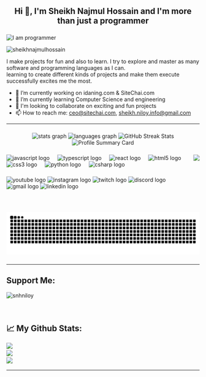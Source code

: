 

<h2 align="center">Hi 👋, I'm Sheikh Najmul Hossain and I'm more than just a programmer</h2>
<h3 align="center"></h3>

 ![I am programmer](https://raw.githubusercontent.com/abhisheknaiidu/abhisheknaiidu/master/code.gif) 


<p align="left"> <img src="https://komarev.com/ghpvc/?username=sheikhnajmulhossain&label=Profile%20views&color=0e75b6&style=flat" alt="sheikhnajmulhossain" /> </p>

I make projects for fun and also to learn. I try to explore and master as many software and programming languages as I can. <br>
learning  to create different kinds of projects and make them execute successfully excites me the most.




- 🔭 I’m currently working on idaning.com & SiteChai.com 
- 🌱 I’m currently learning Computer Science and engineering
- 👯 I'm looking to collaborate on exciting and fun projects
- 📫 How to reach me: ceo@sitechai.com, sheikh.niloy.info@gmail.com


<!--
<h3 align="left">Connect with me:</h3>
<p align="left">
<a href="https://twitter.com/sheikhnhniloy" target="blank"><img align="center" src="https://raw.githubusercontent.com/rahuldkjain/github-profile-readme-generator/master/src/images/icons/Social/twitter.svg" alt="sheikhnhniloy" height="30" width="40" /></a>
<a href="https://linkedin.com/in/sheikhnajmulhossain" target="blank"><img align="center" src="https://raw.githubusercontent.com/rahuldkjain/github-profile-readme-generator/master/src/images/icons/Social/linked-in-alt.svg" alt="sheikhnajmulhossain" height="30" width="40" /></a>
<a href="https://fb.com/sheikhnajmulhossainniloy" target="blank"><img align="center" src="https://raw.githubusercontent.com/rahuldkjain/github-profile-readme-generator/master/src/images/icons/Social/facebook.svg" alt="sheikhnajmulhossainniloy" height="30" width="40" /></a>
<a href="https://instagram.com/snh_niloy" target="blank"><img align="center" src="https://raw.githubusercontent.com/rahuldkjain/github-profile-readme-generator/master/src/images/icons/Social/instagram.svg" alt="snh_niloy" height="30" width="40" /></a>
<a href="https://www.hackerrank.com/sheikhnajmulhos1" target="blank"><img align="center" src="https://raw.githubusercontent.com/rahuldkjain/github-profile-readme-generator/master/src/images/icons/Social/hackerrank.svg" alt="sheikhnajmulhos1" height="30" width="40" /></a>
<a href="https://discord.gg/nj.niloy#4163" target="blank"><img align="center" src="https://raw.githubusercontent.com/rahuldkjain/github-profile-readme-generator/master/src/images/icons/Social/discord.svg" alt="nj.niloy#4163" height="30" width="40" /></a>
</p>
-->
-----------------------------------------------------
###

<div align="center">
  <img src="https://github-readme-stats.vercel.app/api?username=sheikhnajmulhossain&hide_title=false&hide_rank=false&show_icons=true&include_all_commits=true&count_private=true&disable_animations=false&theme=dracula&locale=en&hide_border=false" height="150" alt="stats graph"  />
  <img src="https://github-readme-stats.vercel.app/api/top-langs?username=sheikhnajmulhossain&locale=en&hide_title=false&layout=compact&card_width=320&langs_count=5&theme=dracula&hide_border=false" height="150" alt="languages graph"  />
<img src="https://github-readme-streak-stats.herokuapp.com/?user=sheikhnajmulhossain&theme=dracula&hide_border=true" height="150" alt="GitHub Streak Stats" />



 <img src="https://github-profile-summary-cards.vercel.app/api/cards/profile-details?username=sheikhnajmulhossain&theme=dracula" height="150" alt="Profile Summary Card" />





</div>

###

<img align="right" height="150" src="https://i.imgflip.com/65efzo.gif"  />

###

<div align="left">
  <img src="https://cdn.jsdelivr.net/gh/devicons/devicon/icons/javascript/javascript-original.svg" height="30" alt="javascript logo"  />
  <img width="12" />
  <img src="https://cdn.jsdelivr.net/gh/devicons/devicon/icons/typescript/typescript-original.svg" height="30" alt="typescript logo"  />
  <img width="12" />
  <img src="https://cdn.jsdelivr.net/gh/devicons/devicon/icons/react/react-original.svg" height="30" alt="react logo"  />
  <img width="12" />
  <img src="https://cdn.jsdelivr.net/gh/devicons/devicon/icons/html5/html5-original.svg" height="30" alt="html5 logo"  />
  <img width="12" />
  <img src="https://cdn.jsdelivr.net/gh/devicons/devicon/icons/css3/css3-original.svg" height="30" alt="css3 logo"  />
  <img width="12" />
  <img src="https://cdn.jsdelivr.net/gh/devicons/devicon/icons/python/python-original.svg" height="30" alt="python logo"  />
  <img width="12" />
  <img src="https://cdn.jsdelivr.net/gh/devicons/devicon/icons/csharp/csharp-original.svg" height="30" alt="csharp logo"  />
</div>

###

<div align="left">
  <img src="https://img.shields.io/static/v1?message=Youtube&logo=youtube&label=&color=FF0000&logoColor=white&labelColor=&style=for-the-badge" height="35" alt="youtube logo"  />
  <img src="https://img.shields.io/static/v1?message=Instagram&logo=instagram&label=&color=E4405F&logoColor=white&labelColor=&style=for-the-badge" height="35" alt="instagram logo"  />
  <img src="https://img.shields.io/static/v1?message=Twitch&logo=twitch&label=&color=9146FF&logoColor=white&labelColor=&style=for-the-badge" height="35" alt="twitch logo"  />
  <img src="https://img.shields.io/static/v1?message=Discord&logo=discord&label=&color=7289DA&logoColor=white&labelColor=&style=for-the-badge" height="35" alt="discord logo"  />
  <img src="https://img.shields.io/static/v1?message=Gmail&logo=gmail&label=&color=D14836&logoColor=white&labelColor=&style=for-the-badge" height="35" alt="gmail logo"  />
  <img src="https://img.shields.io/static/v1?message=LinkedIn&logo=linkedin&label=&color=0077B5&logoColor=white&labelColor=&style=for-the-badge" height="35" alt="linkedin logo"  />
</div>

###

<br clear="both">

<img src="https://raw.githubusercontent.com/sheikhnajmulhossain/sheikhnajmulhossain/output/snake.svg" alt="Snake animation" />

###


------------------------------------------------




<h2 align="left">Support Me:</h2>
<!-- <p><a href="https://www.buymeacoffee.com/sheikhnajmX"> <img align="left" src="https://cdn.buymeacoffee.com/buttons/v2/default-yellow.png" height="50" width="210" alt="sheikhnajmX" /></a></p><br><br> -->
<p><a href="https://www.paypal.me/snhniloy"> <img align="left" src="https://lavendercottagecattery.co.uk/wp-content/uploads/2022/10/CITYPNG.COMDownload-PayPal-Yellow-Payment-Button-PNG-2100x770-2.png" height="77" width="210" alt="snhniloy" /></a></p><br><br><br>


<h2 align="left"> 📈 My Github Stats:</h2>

![](https://github-readme-stats.vercel.app/api?username=sheikhnajmulhossain&theme=nord&hide_border=true&include_all_commits=true&count_private=false)<br/>
![](https://github-readme-streak-stats.herokuapp.com/?user=sheikhnajmulhossain&theme=nord&hide_border=true)<br/>
![](https://github-readme-stats.vercel.app/api/top-langs/?username=sheikhnajmulhossain&theme=nord&hide_border=true&include_all_commits=true&count_private=false&layout=compact)

---
  

